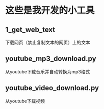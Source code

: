 # 这些是我开发的小工具

## 1_get_web_text
下载网页（禁止复制文本的网页）上的文本 
## youtube_mp3_download.py
从youtube下载音乐并自动转换为mp3格式
## youtube_video_download.py
从youtube下载视频